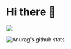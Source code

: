 # Hi there 👋


![](https://unv-shield.librian.net/api/unv_shield?repo=ljahum/ljahum)

![Anurag's github stats](https://github-readme-stats.vercel.app/api?username=ljahum&show_icons=true&include_all_commits=true&theme=tokyonight)  


<!--
**ljahum/ljahum** is a ✨ _special_ ✨ repository because its `README.md` (this file) appears on your GitHub profile.

Here are some ideas to get you started:

- 🔭 I’m currently working on ...
- 🌱 I’m currently learning ...
- 👯 I’m looking to collaborate on ...
- 🤔 I’m looking for help with ...
- 💬 Ask me about ...
- 📫 How to reach me: ...
- 😄 Pronouns: ...
- ⚡ Fun fact: ...
-->
